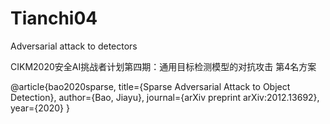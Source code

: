 # Tianchi04
Adversarial attack to detectors

CIKM2020安全AI挑战者计划第四期：通用目标检测模型的对抗攻击  第4名方案

@article{bao2020sparse,
  title={Sparse Adversarial Attack to Object Detection},
  author={Bao, Jiayu},
  journal={arXiv preprint arXiv:2012.13692},
  year={2020}
}

